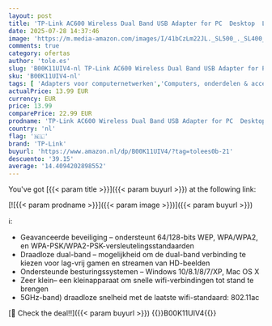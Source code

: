 ```yaml
---
layout: post
title: 'TP-Link AC600 Wireless Dual Band USB Adapter for PC  Desktop  Laptop and Tablet  Supports Windows XP/7/8/8.1/10/11  OS X  10.7–10.13   USB 2.0  Archer T2U '
date: 2025-07-28 14:37:46
image: 'https://m.media-amazon.com/images/I/41bCzLm22JL._SL500_._SL400_.jpg'
comments: true
category: ofertas
author: 'tole.es'
slug: 'B00K11UIV4-nl TP-Link AC600 Wireless Dual Band USB Adapter for PC...'
sku: 'B00K11UIV4-nl'
tags: [ 'Adapters voor computernetwerken','Computers, onderdelen & accessoires','Elektronica','Netwerkapparaten','USB-netwerkadapters','tp-link','🇳🇱', ]
actualPrice: 13.99 EUR
currency: EUR
price: 13.99
comparePrice: 22.99 EUR
prodname: 'TP-Link AC600 Wireless Dual Band USB Adapter for PC  Desktop  Laptop and Tablet  Supports Windows XP/7/8/8.1/10/11  OS X  10.7–10.13   USB 2.0  Archer T2U '
country: 'nl'
flag: '🇳🇱'
brand: 'TP-Link'
buyurl: 'https://www.amazon.nl/dp/B00K11UIV4/?tag=tolees0b-21'
descuento: '39.15'
average: '14.4094202898552'
---
```


You've got [{{< param title >}}]({{< param buyurl >}}) at the following link:

[![{{< param prodname >}}]({{< param image >}})]({{< param buyurl >}})

ℹ️:

- Geavanceerde beveiliging – ondersteunt 64/128-bits WEP, WPA/WPA2, en WPA-PSK/WPA2-PSK-versleutelingsstandaarden
- Draadloze dual-band – mogelijkheid om de dual-band verbinding te kiezen voor lag-vrij gamen en streamen van HD-beelden
- Ondersteunde besturingssystemen – Windows 10/8.1/8/7/XP, Mac OS X
- Zeer klein– een kleinapparaat om snelle wifi-verbindingen tot stand te brengen
- 5GHz-band) draadloze snelheid met de laatste wifi-standaard: 802.11ac

[🛒 Check the deal!!]({{< param buyurl >}})
{{<world>}}B00K11UIV4{{</world>}}
